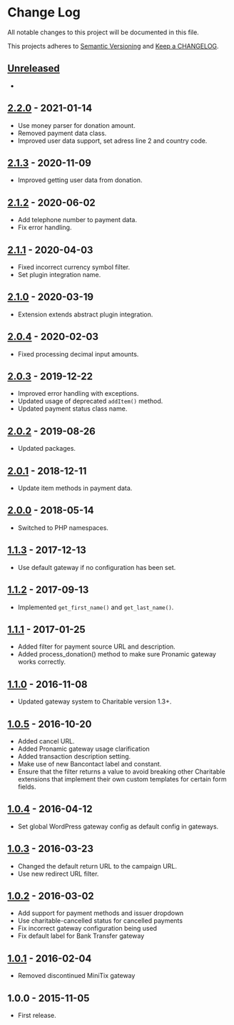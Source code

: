 # Change Log

All notable changes to this project will be documented in this file.

This projects adheres to [Semantic Versioning](http://semver.org/) and [Keep a CHANGELOG](http://keepachangelog.com/).

## [Unreleased][unreleased]
-

## [2.2.0] - 2021-01-14
- Use money parser for donation amount.
- Removed payment data class.
- Improved user data support, set adress line 2 and country code.

## [2.1.3] - 2020-11-09
- Improved getting user data from donation.

## [2.1.2] - 2020-06-02
- Add telephone number to payment data.
- Fix error handling.

## [2.1.1] - 2020-04-03
- Fixed incorrect currency symbol filter.
- Set plugin integration name.

## [2.1.0] - 2020-03-19
- Extension extends abstract plugin integration.

## [2.0.4] - 2020-02-03
- Fixed processing decimal input amounts.

## [2.0.3] - 2019-12-22
- Improved error handling with exceptions.
- Updated usage of deprecated `addItem()` method.
- Updated payment status class name.

## [2.0.2] - 2019-08-26
- Updated packages.

## [2.0.1] - 2018-12-11
- Update item methods in payment data.

## [2.0.0] - 2018-05-14
- Switched to PHP namespaces.

## [1.1.3] - 2017-12-13
- Use default gateway if no configuration has been set.

## [1.1.2] - 2017-09-13
- Implemented `get_first_name()` and `get_last_name()`.

## [1.1.1] - 2017-01-25
- Added filter for payment source URL and description.
- Added process_donation() method to make sure Pronamic gateway works correctly.

## [1.1.0] - 2016-11-08
- Updated gateway system to Charitable version 1.3+.

## [1.0.5] - 2016-10-20
- Added cancel URL.
- Added Pronamic gateway usage clarification
- Added transaction description setting.
- Make use of new Bancontact label and constant.
- Ensure that the filter returns a value to avoid breaking other Charitable extensions that implement their own custom templates for certain form fields.

## [1.0.4] - 2016-04-12
- Set global WordPress gateway config as default config in gateways.

## [1.0.3] - 2016-03-23
- Changed the default return URL to the campaign URL.
- Use new redirect URL filter.

## [1.0.2] - 2016-03-02
- Add support for payment methods and issuer dropdown
- Use charitable-cancelled status for cancelled payments
- Fix incorrect gateway configuration being used
- Fix default label for Bank Transfer gateway

## [1.0.1] - 2016-02-04
- Removed discontinued MiniTix gateway

## 1.0.0 - 2015-11-05
- First release.

[unreleased]: https://github.com/wp-pay-extensions/charitable/compare/2.2.0...HEAD
[2.2.0]: https://github.com/wp-pay-extensions/charitable/compare/2.1.3...2.2.0
[2.1.3]: https://github.com/wp-pay-extensions/charitable/compare/2.1.2...2.1.3
[2.1.2]: https://github.com/wp-pay-extensions/charitable/compare/2.1.1...2.1.2
[2.1.1]: https://github.com/wp-pay-extensions/charitable/compare/2.1.0...2.1.1
[2.1.0]: https://github.com/wp-pay-extensions/charitable/compare/2.0.4...2.1.0
[2.0.4]: https://github.com/wp-pay-extensions/charitable/compare/2.0.3...2.0.4
[2.0.3]: https://github.com/wp-pay-extensions/charitable/compare/2.0.2...2.0.3
[2.0.2]: https://github.com/wp-pay-extensions/charitable/compare/2.0.1...2.0.2
[2.0.1]: https://github.com/wp-pay-extensions/charitable/compare/2.0.0...2.0.1
[2.0.0]: https://github.com/wp-pay-extensions/charitable/compare/1.1.3...2.0.0
[1.1.3]: https://github.com/wp-pay-extensions/charitable/compare/1.1.2...1.1.3
[1.1.2]: https://github.com/wp-pay-extensions/charitable/compare/1.1.1...1.1.2
[1.1.1]: https://github.com/wp-pay-extensions/charitable/compare/1.1.0...1.1.1
[1.1.0]: https://github.com/wp-pay-extensions/charitable/compare/1.0.5...1.1.0
[1.0.5]: https://github.com/wp-pay-extensions/charitable/compare/1.0.4...1.0.5
[1.0.4]: https://github.com/wp-pay-extensions/charitable/compare/1.0.3...1.0.4
[1.0.3]: https://github.com/wp-pay-extensions/charitable/compare/1.0.2...1.0.3
[1.0.2]: https://github.com/wp-pay-extensions/charitable/compare/1.0.1...1.0.2
[1.0.1]: https://github.com/wp-pay-extensions/charitable/compare/1.0.0...1.0.1
